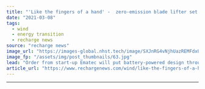 ```yaml
---
title: "'Like the fingers of a hand' -  zero-emission blade lifter set for Enercon debut"
date: "2021-03-08"
tags: 
  - wind
  - energy transition
  - recharge news
source: "recharge news"
image_url: "https://images-global.nhst.tech/image/SXJnRG4vNjhUazREMFdxUUsxdUV3REI3MTEwTVlBZ1pmbXc5aXpZQ2xoVT0=/nhst/binary/aeae164c614962b775be0ca629610b3c"
image_fp: "/assets/img/post_thumbnails/63.jpg"
lead: "Order from start-up Ematec will put battery-powered design through it paces on wind farm in Germany"
article_url: "https://www.rechargenews.com/wind/like-the-fingers-of-a-hand-zero-emission-blade-lifter-set-for-enercon-debut/2-1-976353"
---
```


---
